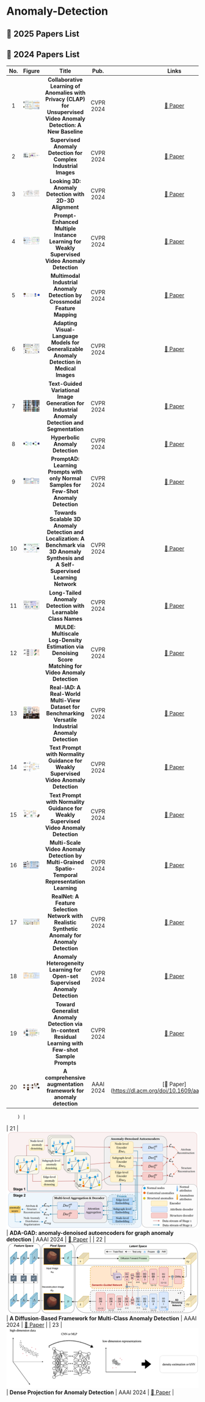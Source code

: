 # Anomaly-Detection

## 📌 2025 Papers List

## 📌 2024 Papers List

| No.  | Figure  | Title | Pub. | Links |
|:------:|:------:|:------:|:------:|:------:|
| 1 | ![CLAP](https://github.com/BojueGao/Anomaly-Detection/blob/master/Anomaly%20Detection%20Ficture/CLAP_CVPR2024.png) | **Collaborative Learning of Anomalies with Privacy (CLAP) for Unsupervised Video Anomaly Detection: A New Baseline** | CVPR 2024 | [📄 Paper](https://openaccess.thecvf.com/content/CVPR2024/papers/Al-lahham_Collaborative_Learning_of_Anomalies_with_Privacy_CLAP_for_Unsupervised_Video_CVPR_2024_paper.pdf) |
| 2 | ![SegAD](https://github.com/BojueGao/Anomaly-Detection/blob/master/Anomaly%20Detection%20Ficture/SegAD_CVPR2024.png) | **Supervised Anomaly Detection for Complex Industrial Images** | CVPR 2024 | [📄 Paper](https://openaccess.thecvf.com/content/CVPR2024/papers/Baitieva_Supervised_Anomaly_Detection_for_Complex_Industrial_Images_CVPR_2024_paper.pdf) |
| 3 | ![CMT](https://github.com/BojueGao/Anomaly-Detection/blob/master/Anomaly%20Detection%20Ficture/CMT_CVPR2024.png) | **Looking 3D: Anomaly Detection with 2D-3D Alignment** | CVPR 2024 | [📄 Paper](https://openaccess.thecvf.com/content/CVPR2024/papers/Bhunia_Looking_3D_Anomaly_Detection_with_2D-3D_Alignment_CVPR_2024_paper.pdf) |
| 4 | ![](https://github.com/BojueGao/Anomaly-Detection/blob/master/Anomaly%20Detection%20Ficture/4_CVPR2024.png) | **Prompt-Enhanced Multiple Instance Learning for Weakly Supervised Video Anomaly Detection** | CVPR 2024 | [📄 Paper](https://openaccess.thecvf.com/content/CVPR2024/papers/Chen_Prompt-Enhanced_Multiple_Instance_Learning_for_Weakly_Supervised_Video_Anomaly_Detection_CVPR_2024_paper.pdf) |
| 5 | ![](https://github.com/BojueGao/Anomaly-Detection/blob/master/Anomaly%20Detection%20Ficture/5_CVPR2024.png) | **Multimodal Industrial Anomaly Detection by Crossmodal Feature Mapping** | CVPR 2024 | [📄 Paper](https://openaccess.thecvf.com/content/CVPR2024/papers/Costanzino_Multimodal_Industrial_Anomaly_Detection_by_Crossmodal_Feature_Mapping_CVPR_2024_paper.pdf) |
| 6 | ![](https://github.com/BojueGao/Anomaly-Detection/blob/master/Anomaly%20Detection%20Ficture/6_CVPR2024.png) | **Adapting Visual-Language Models for Generalizable Anomaly Detection in Medical Images** | CVPR 2024 | [📄 Paper](https://openaccess.thecvf.com/content/CVPR2024/papers/Huang_Adapting_Visual-Language_Models_for_Generalizable_Anomaly_Detection_in_Medical_Images_CVPR_2024_paper.pdf) |
| 7 | ![](https://github.com/BojueGao/Anomaly-Detection/blob/master/Anomaly%20Detection%20Ficture/7_CVPR2024.png) | **Text-Guided Variational Image Generation for Industrial Anomaly Detection and Segmentation** | CVPR 2024 | [📄 Paper](https://openaccess.thecvf.com/content/CVPR2024/supplemental/Lee_Text-Guided_Variational_Image_CVPR_2024_supplemental.pdf) |
| 8 | ![](https://github.com/BojueGao/Anomaly-Detection/blob/master/Anomaly%20Detection%20Ficture/8_CVPR2024.png) | **Hyperbolic Anomaly Detection** | CVPR 2024 | [📄 Paper](https://openaccess.thecvf.com/content/CVPR2024/papers/Li_Hyperbolic_Anomaly_Detection_CVPR_2024_paper.pdf) |
| 9 | ![](https://github.com/BojueGao/Anomaly-Detection/blob/master/Anomaly%20Detection%20Ficture/9_PromptAD_CVPR2024.png) | **PromptAD: Learning Prompts with only Normal Samples for Few-Shot Anomaly Detection** | CVPR 2024 | [📄 Paper](https://openaccess.thecvf.com/content/CVPR2024/papers/Li_PromptAD_Learning_Prompts_with_only_Normal_Samples_for_Few-Shot_Anomaly_CVPR_2024_paper.pdf) |
| 10 | ![](https://github.com/BojueGao/Anomaly-Detection/blob/master/Anomaly%20Detection%20Ficture/10_CVPR2024.png) | **Towards Scalable 3D Anomaly Detection and Localization: A Benchmark via 3D Anomaly Synthesis and A Self-Supervised Learning Network** | CVPR 2024 | [📄 Paper](https://openaccess.thecvf.com/content/CVPR2024/papers/Li_Towards_Scalable_3D_Anomaly_Detection_and_Localization_A_Benchmark_via_CVPR_2024_paper.pdf) |
| 11 | ![](https://github.com/BojueGao/Anomaly-Detection/blob/master/Anomaly%20Detection%20Ficture/11_CVPR2024.png) | **Long-Tailed Anomaly Detection with Learnable Class Names** | CVPR 2024 | [📄 Paper](https://openaccess.thecvf.com/content/CVPR2024/papers/Ho_Long-Tailed_Anomaly_Detection_with_Learnable_Class_Names_CVPR_2024_paper.pdf) |
| 12 | ![](https://github.com/BojueGao/Anomaly-Detection/blob/master/Anomaly%20Detection%20Ficture/12_CVPR2024.png) | **MULDE: Multiscale Log-Density Estimation via Denoising Score Matching for Video Anomaly Detection** | CVPR 2024 | [📄 Paper](https://openaccess.thecvf.com/content/CVPR2024/papers/Micorek_MULDE_Multiscale_Log-Density_Estimation_via_Denoising_Score_Matching_for_Video_CVPR_2024_paper.pdf) |
| 13 | ![](https://github.com/BojueGao/Anomaly-Detection/blob/master/Anomaly%20Detection%20Ficture/13_CVPR2024.png) | **Real-IAD: A Real-World Multi-View Dataset for Benchmarking Versatile Industrial Anomaly Detection** | CVPR 2024 | [📄 Paper](https://openaccess.thecvf.com/content/CVPR2024/papers/Wang_Real-IAD_A_Real-World_Multi-View_Dataset_for_Benchmarking_Versatile_Industrial_Anomaly_CVPR_2024_paper.pdf) |
| 14 | ![](https://github.com/BojueGao/Anomaly-Detection/blob/master/Anomaly%20Detection%20Ficture/14_CVPR2024.png) | **Text Prompt with Normality Guidance for Weakly Supervised Video Anomaly Detection** | CVPR 2024 | [📄 Paper](https://openaccess.thecvf.com/content/CVPR2024/papers/Yang_Text_Prompt_with_Normality_Guidance_for_Weakly_Supervised_Video_Anomaly_CVPR_2024_paper.pdf) |
| 15 | ![](https://github.com/BojueGao/Anomaly-Detection/blob/master/Anomaly%20Detection%20Ficture/15_CVPR2024.png) | **Text Prompt with Normality Guidance for Weakly Supervised Video Anomaly Detection** | CVPR 2024 | [📄 Paper](https://openaccess.thecvf.com/content/CVPR2024/papers/Zanella_Harnessing_Large_Language_Models_for_Training-free_Video_Anomaly_Detection_CVPR_2024_paper.pdf) |
| 16 | ![](https://github.com/BojueGao/Anomaly-Detection/blob/master/Anomaly%20Detection%20Ficture/16_CVPR2024.png) | **Multi-Scale Video Anomaly Detection by Multi-Grained Spatio-Temporal Representation Learning** | CVPR 2024 | [📄 Paper](https://openaccess.thecvf.com/content/CVPR2024/papers/Zhang_Multi-Scale_Video_Anomaly_Detection_by_Multi-Grained_Spatio-Temporal_Representation_Learning_CVPR_2024_paper.pdf) |
| 17 | ![](https://github.com/BojueGao/Anomaly-Detection/blob/master/Anomaly%20Detection%20Ficture/17_CVPR2024.png) | **RealNet: A Feature Selection Network with Realistic Synthetic Anomaly for Anomaly Detection** | CVPR 2024 | [📄 Paper](https://openaccess.thecvf.com/content/CVPR2024/papers/Zhang_RealNet_A_Feature_Selection_Network_with_Realistic_Synthetic_Anomaly_for_CVPR_2024_paper.pdf) |
| 18 | ![](https://github.com/BojueGao/Anomaly-Detection/blob/master/Anomaly%20Detection%20Ficture/18_CVPR2024.png) | **Anomaly Heterogeneity Learning for Open-set Supervised Anomaly Detection** | CVPR 2024 | [📄 Paper](https://openaccess.thecvf.com/content/CVPR2024/papers/Zhu_Anomaly_Heterogeneity_Learning_for_Open-set_Supervised_Anomaly_Detection_CVPR_2024_paper.pdf) |
| 19 | ![](https://github.com/BojueGao/Anomaly-Detection/blob/master/Anomaly%20Detection%20Ficture/19_CVPR2024.png) | **Toward Generalist Anomaly Detection via In-context Residual Learning with Few-shot Sample Prompts** | CVPR 2024 | [📄 Paper](https://openaccess.thecvf.com/content/CVPR2024/papers/Zhu_Toward_Generalist_Anomaly_Detection_via_In-context_Residual_Learning_with_Few-shot_CVPR_2024_paper.pdf) |
| 20 | ![](https://github.com/BojueGao/Anomaly-Detection/blob/master/Anomaly%20Detection%20Ficture/1_AAAI2024.png) | **A comprehensive augmentation framework for anomaly detection** | AAAI 2024 | [📄 Paper](https://dl.acm.org/doi/10.1609/aaai.v38i8.28720
        
        
        
        ) |
| 21 | ![](https://github.com/BojueGao/Anomaly-Detection/blob/master/Anomaly%20Detection%20Ficture/2_AAAI2024.png) | **ADA-GAD: anomaly-denoised autoencoders for graph anomaly detection** | AAAI 2024 | [📄 Paper](https://dl.acm.org/doi/10.1609/aaai.v38i8.28691) |
| 22 | ![](https://github.com/BojueGao/Anomaly-Detection/blob/master/Anomaly%20Detection%20Ficture/3_AAAI2024.png) | **A Diffusion-Based Framework for Multi-Class Anomaly Detection** | AAAI 2024 | [📄 Paper](https://dl.acm.org/doi/10.1609/aaai.v38i8.28690) |
| 23 | ![](https://github.com/BojueGao/Anomaly-Detection/blob/master/Anomaly%20Detection%20Ficture/4_AAAI2024.png) | **Dense Projection for Anomaly Detection** | AAAI 2024 | [📄 Paper](https://dl.acm.org/doi/10.1609/aaai.v38i8.28682) |














